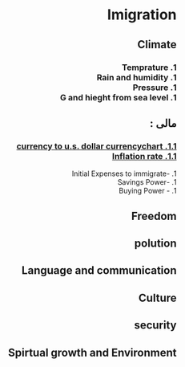 <html dir="rtl">
<h1>Imigration </h1>
	<h2>
	Climate	
   </h2>
	<h3>
	1. Temprature <br>
	1. Rain and humidity  <br>
	1. Pressure  <br>
	1. G and hieght from sea level <br>
	</h3>	
  <h2>مالی :</h2>
	<h3>
	<a href='https://www.xe.com/currencycharts/?from=IRR&to=USD&view=10Y'>
	1.1.	currency to u.s. dollar currencychart
	</a>		<br>
	<a href="https://www.google.com/search?q=countries+inflation+rate&ie=utf-8&oe=utf-8&client=firefox-b-ab">
	1.1.		Inflation rate
	</a>     <br>
	</h3>
	1. -Initial Expenses to immigrate<br>
	1. -Savings Power <br>
	1. - Buying Power <br>
  <h2> Freedom</h2>
  <h2> polution </h2>
  <h2>Language and communication </h2>
  <h2> Culture </h2>
  <h2> security </h2>
  <h2> Spirtual growth and Environment </h2>
</html>
